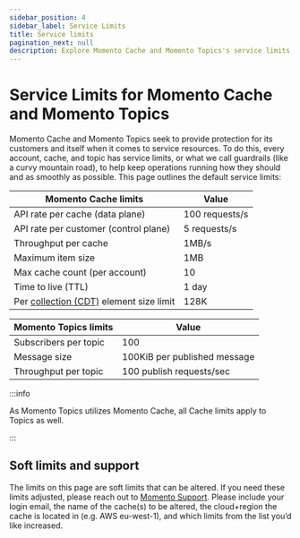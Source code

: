 ```yaml
---
sidebar_position: 4
sidebar_label: Service Limits
title: Service limits
pagination_next: null
description: Explore Momento Cache and Momento Topics's service limits, the default values, and how to get them changed if you need.
---
```


# Service Limits for Momento Cache and Momento Topics

Momento Cache and Momento Topics seek to provide protection for its customers and itself when it comes to service resources. To do this, every account, cache, and topic has service limits, or what we call guardrails (like a curvy mountain road), to help keep operations running how they should and as smoothly as possible. This page outlines the default service limits:

| Momento Cache limits                                                                                               | Value    |
|--------------------------------------------------------------------------------------------------------------------|----------|
| API rate per cache (data plane)                                                                                    | 100 requests/s |
| API rate per customer (control plane)                                                                              | 5 requests/s  |
| Throughput per cache                                                                                               | 1MB/s    |
| Maximum item size                                                                                                  | 1MB      |
| Max cache count (per account)                                                                                      | 10       |
| Time to live (TTL)                                                                                                 | 1 day    |
| Per [collection (CDT)](https://docs.momentohq.com/develop/datatypes#collection-data-types-cdts) element size limit | 128K     |

| Momento Topics limits                 | Value    |
|---------------------------------------|----------|
| Subscribers per topic                 | 100      |
| Message size                          | 100KiB per published message   |
| Throughput per topic                  | 100 publish requests/sec   |

:::info

As Momento Topics utilizes Momento Cache, all Cache limits apply to Topics as well.

:::

## Soft limits and support
The limits on this page are soft limits that can be altered. If you need these limits adjusted, please reach out to [Momento Support](mailto:support@momentohq.com). Please include your login email, the name of the cache(s) to be altered, the cloud+region the cache is located in (e.g. AWS eu-west-1), and which limits from the list you’d like increased.
